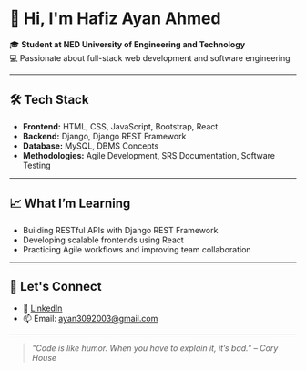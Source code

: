 # 👋 Hi, I'm Hafiz Ayan Ahmed

🎓 **Student at NED University of Engineering and Technology**  
💻 Passionate about full-stack web development and software engineering

---

## 🛠️ Tech Stack

- **Frontend:** HTML, CSS, JavaScript, Bootstrap, React
- **Backend:** Django, Django REST Framework
- **Database:** MySQL, DBMS Concepts
- **Methodologies:** Agile Development, SRS Documentation, Software Testing

---

## 📈 What I’m Learning

- Building RESTful APIs with Django REST Framework
- Developing scalable frontends using React
- Practicing Agile workflows and improving team collaboration

---



## 🤝 Let's Connect

- 💼 [LinkedIn](https://www.linkedin.com/in/hafizayanahmed/)
- 📫 Email: [ayan3092003@gmail.com](mailto:ayan3092003@gmail.com)

---

> *"Code is like humor. When you have to explain it, it’s bad." – Cory House*
